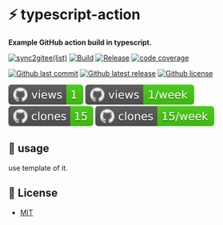# ⚡️ typescript-action

**Example GitHub action build in typescript.**

[![sync2gitee(list)](<https://github.com/yi-Xu-0100/hub-mirror/workflows/sync2gitee(list)/badge.svg>)](https://github.com/yi-Xu-0100/hub-mirror)
[![Build](https://github.com/yi-Xu-0100/typescript-action/workflows/build/badge.svg)](https://github.com/yi-Xu-0100/typescript-action/actions?query=workflow%3Abuild)
[![Release](https://github.com/yi-Xu-0100/typescript-action/workflows/release/badge.svg)](https://github.com/yi-Xu-0100/typescript-action/actions?query=workflow%3Arelease)
[![code coverage](https://codecov.io/gh/yi-Xu-0100/typescript-action/branch/main/graph/badge.svg)](https://app.codecov.io/gh/yi-Xu-0100/typescript-action)

[![Github last commit](https://img.shields.io/github/last-commit/yi-Xu-0100/typescript-action)](https://github.com/yi-Xu-0100/typescript-action)
[![Github latest release](https://img.shields.io/github/v/release/yi-Xu-0100/typescript-action)](https://github.com/yi-Xu-0100/typescript-action/releases)
[![Github license](https://img.shields.io/github/license/yi-Xu-0100/typescript-action)](./LICENSE)

[![views](https://raw.githubusercontent.com/yi-Xu-0100/traffic2badge/traffic/traffic-typescript-action/views.svg)](https://github.com/yi-Xu-0100/traffic2badge/tree/traffic#-typescript-action)
[![views per week](https://raw.githubusercontent.com/yi-Xu-0100/traffic2badge/traffic/traffic-typescript-action/views_per_week.svg)](https://github.com/yi-Xu-0100/traffic2badge/tree/traffic#-typescript-action)
[![clones](https://raw.githubusercontent.com/yi-Xu-0100/traffic2badge/traffic/traffic-typescript-action/clones.svg)](https://github.com/yi-Xu-0100/traffic2badge/tree/traffic#-typescript-action)
[![clones per week](https://raw.githubusercontent.com/yi-Xu-0100/traffic2badge/traffic/traffic-typescript-action/clones_per_week.svg)](https://github.com/yi-Xu-0100/traffic2badge/tree/traffic#-typescript-action)

## 🚀 usage

use template of it.

## 📄 License

- [MIT](https://github.com/yi-Xu-0100/typescript-action/blob/main/LICENSE)
